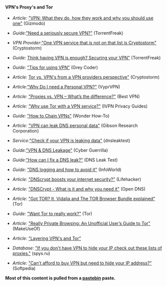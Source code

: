 
#### VPN's Proxy's and Tor 
 
  * *Article:* ["VPN: What they do, how they work and why you should use one"](http://gizmodo.com/5990192/vpns-what-they-do-how-they-work-and-why-youre-dumb-for-not-using-one) (Gizmodo) 
 
  * *Guide:*["Need a seriously secure VPN?"](http://torrentfreak.com/which-vpn-services-take-your-anonymity-seriously-2014-edition-140315/) (TorrentFreak)
 
  * *VPN Provider:*["One VPN service that is not on that list is Cryptostorm"](https://cryptostorm.is/) (Cryptostorm)
 
  * *Guide:* [Think having VPN is enough? Securing your VPN"](http://torrentfreak.com/how-to-make-vpns-even-more-secure-120419/) (TorrentFreak) 
 
  * *Guide:* ["Tips for using VPN"](http://www.greycoder.com/tips-for-using-vpns/) (Grey Coder)
 
  * *Article:* [Tor vs. VPN's from a VPN providers perspective"](https://cryptostorm.org/viewtopic.php?f=8&t=2894) (Cryptostorm)
 
  * *Article:*["Why Do I need a Personal VPN?"](https://goldenfrog.com/vyprvpn/why-vpn) (VyprVPN)
 
  * *Article:* ["Proxies vs. VPN – What’s the difference?"](https://www.bestvpn.com/blog/4085/proxies-vs-vpn-whats-the-difference/) (Best VPN)
 
  * *Article:* ["Why use Tor with a VPN service?"](https://www.ivpn.net/blog/privacy-guides/why-use-tor-with-a-vpn-service) (IVPN Privacy Guides)
 
  * *Guide:* ["How to Chain VPNs"](http://null-byte.wonderhowto.com/how-to/chain-vpns-for-complete-anonymity-0131368/) (Wonder How-To)
 
  *  *Article:* ["VPN can leak DNS personal data"](https://www.grc.com/dns/dns.htm) (Gibson Research Corporation)

  * *Service:*["Check if your VPN is leaking data"](www.dnsleaktest.com/) (dnsleaktest)
 
  * *Guide:*["VPN & DNS Leakage"](https://www.cyberguerrilla.org/a/2012/?p=6857) (Cyber Guerrilla)
 
  * *Guide:*["How can I fix a DNS leak?"](https://www.dnsleaktest.com/how-to-fix-a-dns-leak.html) (DNS Leak Test)
   
  * *Guide:* ["DNS logging and how to avoid it"](http://www.infoworld.com/t/internet-privacy/another-privacy-threat-dns-logging-and-how-avoid-it-242879) (InfoWorld)

  * *Article:* ["DNScrypt boosts your internet security?"](http://lifehacker.com/how-to-boost-your-internet-security-with-dnscrypt-510386189) (Lifehacker)
 
  * *Article:* ["DNSCrypt - What is it and why you need it"](http://www.opendns.com/technology/dnscrypt) (Open DNS)
 
  * *Article:* ["Got TOR? It, Vidalia and The TOR Browser Bundle explained"](https://www.torproject.org/projects/vidalia.html.en) (Tor)
 
  * *Guide:* ["Want Tor to really work?"](https://www.torproject.org/download/download-easy.html#warning) (Tor)
 
  * *Article:* ["Really Private Browsing: An Unofficial User’s Guide to Tor"](http://www.makeuseof.com/pages/really-private-browsing-an-unofficial-users-guide-to-tor) (MakeUseOf)
 
  * *Article:* ["Layering VPN's and Tor"](https://www.ivpn.net/blog/privacy-guides/why-use-tor-with-a-vpn-service)

  * *Database:* ["If you don't have VPN to hide your IP check out these lists of proxies."](http://spys.ru/en/) (spys.ru)
 
  * *Article:* ["Can't afford to buy VPN but need to hide your IP address?"](http://www.softpedia.com/get/Security/Security-Related/X-Proxy.shtml) (Softpedia)

**Most of this content is pulled from a [pastebin](http://pastebin.com/yeaqDvFW) paste.**

